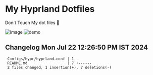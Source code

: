 # My Hyprland Dotfiles
  Don't Touch My dot files 🙂
 

  ![image](https://github.com/ALEX5402/dotfiles/assets/76860596/2fbe6020-4d76-4cf7-b052-58ff43cda405)
  ![demo](https://github.com/ALEX5402/dotfiles/assets/76860596/ff68bba7-e8da-49d3-a716-3ed3d73cfc25)

 
## Changelog Mon Jul 22 12:26:50 PM IST 2024
```
 Configs/hypr/hyprland.conf | 1 -
 README.md                  | 7 +------
 2 files changed, 1 insertion(+), 7 deletions(-)
```
 
